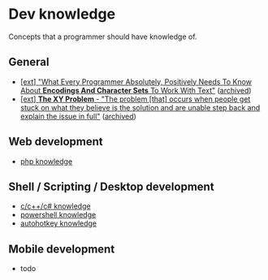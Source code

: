 # Dev knowledge

Concepts that a programmer should have knowledge of.

## General

- [[ext] "What Every Programmer Absolutely, Positively Needs To Know About **Encodings And Character Sets** To Work With Text"](https://kunststube.net/encoding/) ([archived](https://web.archive.org/web/*/https://kunststube.net/encoding/))
- [[ext] **The XY Problem** - "The problem [that] occurs when people get stuck on what they believe is the solution and are unable step back and explain the issue in full"](https://xyproblem.info/) ([archived](https://web.archive.org/web/*/https://xyproblem.info/))

## Web development

- [php knowledge](php)

## Shell / Scripting / Desktop development

- [c/c++/c# knowledge](c)
- [powershell knowledge](powershell)
- [autohotkey knowledge](ahk)

## Mobile development

- todo
